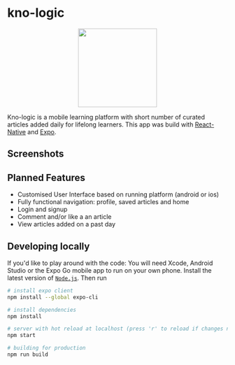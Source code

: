 # kno-logic
<p align="center">
  <img src="https://imgur.com/P2nDq7b.png" width="180">
</p>

Kno-logic is a mobile learning platform with short number of curated articles added daily for lifelong learners. This app was build with [React-Native](https://reactnative.dev/) and [Expo](https://expo.io/).

## Screenshots

## Planned Features
* Customised User Interface based on running platform (android or ios)
* Fully functional navigation: profile, saved articles and home
* Login and signup
* Comment and/or like a an article
* View articles added on a past day

## Developing locally
If you'd like to play around with the code:
You will need Xcode, Android Studio or the Expo Go mobile app to run on your own phone.
Install the latest version of [`Node.js`](https://nodejs.org/en/). Then run
```bash
# install expo client
npm install --global expo-cli

# install dependencies
npm install

# server with hot reload at localhost (press 'r' to reload if changes not reflected)
npm start

# building for production
npm run build
```

